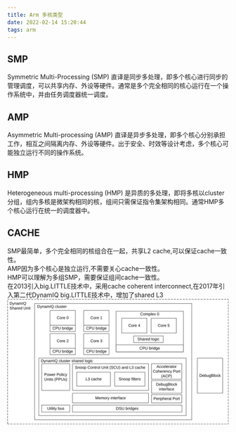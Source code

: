 ```yaml
---
title: Arm 多核类型
date: 2022-02-14 15:20:44
tags: arm
---
```


## SMP
Symmetric Multi-Processing (SMP) 直译是同步多处理，即多个核心进行同步的管理调度，可以共享内存、外设等硬件。通常是多个完全相同的核心运行在一个操作系统中，并由任务调度器统一调度。

## AMP
Asymmetric Multi-processing (AMP) 直译是异步多处理，即多个核心分别承担工作，相互之间隔离内存、外设等硬件。出于安全、时效等设计考虑，多个核心可能独立运行不同的操作系统。

## HMP
Heterogeneous multi-processing (HMP) 是异质的多处理，即将多核以cluster分组，组内多核是微架构相同的核，组间只需保证指令集架构相同。通常HMP多个核心运行在统一的调度器中。

## CACHE
SMP最简单，多个完全相同的核组合在一起，共享L2 cache,可以保证cache一致性。   
AMP因为多个核心是独立运行,不需要关心cache一致性。     
HMP可以理解为多组SMP，需要保证组间cache一致性。   
在2013引入big.LITTLE技术中，采用cache coherent interconnect,在2017年引入第二代DynamIQ big.LITTLE技术中，增加了shared L3
![DSU-110 arch](/images/dynamIQ110.svg "DSU-110")